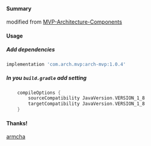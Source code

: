 #### Summary
modified from [MVP-Architecture-Components](https://github.com/armcha/MVP-Architecture-Components)

#### Usage
##### Add dependencies
```groovy
implementation 'com.arch.mvp:arch-mvp:1.0.4'
```

##### In you `build.gradle` add setting
```groovy
    compileOptions {
        sourceCompatibility JavaVersion.VERSION_1_8
        targetCompatibility JavaVersion.VERSION_1_8
    }
```

#### Thanks!
[armcha](https://github.com/armcha)